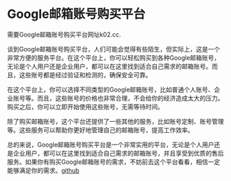 # Google邮箱账号购买平台

需要Google邮箱账号购买平台网址k02.cc.

谈到Google邮箱账号购买平台，人们可能会觉得有些陌生，但实际上，这是一个非常方便的服务平台。在这个平台上，你可以轻松购买到各种Google邮箱账号，无论是个人用户还是企业用户，都可以在这里找到适合自己需求的邮箱账号。而且，这些账号都是经过验证和检测的，确保安全可靠。

在这个平台上，你可以选择不同类型的Google邮箱账号，比如普通个人账号、企业账号等。而且，这些账号的价格也非常合理，不会给你的经济造成太大的压力。购买之后，你可以立即开始使用这些账号，无需等待时间。

除了购买邮箱账号，这个平台还提供了一些其他的服务，比如账号定制、账号管理等。这些服务可以帮助你更好地管理自己的邮箱账号，提高工作效率。

总的来说，Google邮箱账号购买平台是一个非常实用的平台，无论是个人用户还是企业用户，都可以在这里找到适合自己需求的邮箱账号，并且享受到优质的售后服务。如果你有购买Google邮箱账号的需求，不妨前去这个平台看看，相信一定能够满足你的需求。[github](https://github.com)